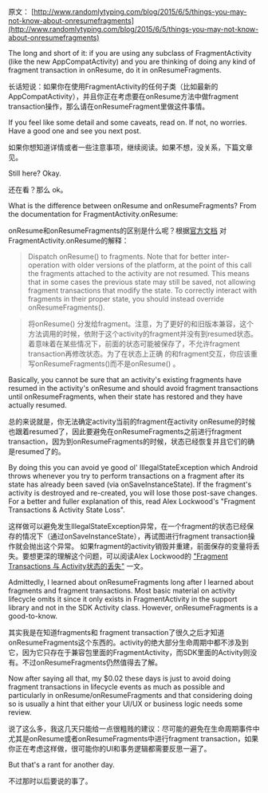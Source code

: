 原文： 
[http://www.randomlytyping.com/blog/2015/6/5/things-you-may-not-know-about-onresumefragments](http://www.randomlytyping.com/blog/2015/6/5/things-you-may-not-know-about-onresumefragments)

The long and short of it: if you are using any subclass of FragmentActivity (like the new AppCompatActivity) and you are thinking of doing any kind of fragment transaction in onResume, do it in onResumeFragments.

长话短说：如果你在使用FragmentActivity的任何子类（比如最新的AppCompatActivity），并且你正在考虑要在onResume方法中做fragment transaction操作，那么请在onResumeFragment里做这件事情。

If you feel like some detail and some caveats, read on. If not, no worries. Have a good one and see you next post.

如果你想知道详情或者一些注意事项，继续阅读。如果不想，没关系，下篇文章见。

Still here? Okay.

还在看？那么 ok。

What is the difference between onResume and onResumeFragments? From the documentation for FragmentActivity.onResume:

onResume和onResumeFragments的区别是什么呢？根据[官方文档](http://developer.android.com/reference/android/support/v4/app/FragmentActivity.html#onResume()) 对FragmentActivity.onResume的解释：

>Dispatch onResume() to fragments. Note that for better inter-operation with older versions of the platform, at the point of this call the fragments attached to the activity are not resumed. This means that in some cases the previous state may still be saved, not allowing fragment transactions that modify the state. To correctly interact with fragments in their proper state, you should instead override onResumeFragments().

>将onResume() 分发给fragment。注意，为了更好的和旧版本兼容，这个方法调用的时候，依附于这个activity的fragment并没有到resumed状态。着意味着在某些情况下，前面的状态可能被保存了，不允许fragment transaction再修改状态。为了在状态上正确 的和fragment交互，你应该重写onResumeFragments()而不是onResume() 。

Basically, you cannot be sure that an activity's existing fragments have resumed in the activity's onResume and should avoid fragment transactions until onResumeFragments, when their state has restored and they have actually resumed.

总的来说就是，你无法确定activity当前的fragment在activity onResume的时候也跟着resumed了，因此要避免在onResumeFragments之前进行fragment transaction，因为到onResumeFragments的时候，状态已经恢复并且它们的确是resumed了的。

By doing this you can avoid ye good ol' IllegalStateException which Android throws whenever you try to perform transactions on a fragment after its state has already been saved (via onSaveInstanceState). If the fragment's activity is destroyed and re-created, you will lose those post-save changes. For a better and fuller explanation of this, read Alex Lockwood's "Fragment Transactions & Activity State Loss".

这样做可以避免发生IllegalStateException异常，在一个fragment的状态已经保存的情况下（通过onSaveInstanceState），再试图进行fragment transaction操作就会抛出这个异常。
如果fragment的activity销毁并重建，前面保存的变量将丢失。要想更深的理解这个问题，可以阅读Alex Lockwood的 ["Fragment Transactions 与 Activity状态的丢失"](http://www.androiddesignpatterns.com/2013/08/fragment-transaction-commit-state-loss.html)  一文。

Admittedly, I learned about onResumeFragments long after I learned about fragments and fragment transactions. Most basic material on activity lifecycle omits it since it only exists in FragmentActivity in the support library and not in the SDK Activity class. However, onResumeFragments is a good-to-know.

其实我是在知道fragments和 fragment transaction了很久之后才知道onResumeFragments这个东西的。activity的绝大部分生命周期中都不涉及到它，因为它只存在于兼容包里面的FragmentActivity，而SDK里面的Activity则没有。不过onResumeFragments仍然值得去了解。

Now after saying all that, my $0.02 these days is just to avoid doing fragment transactions in lifecycle events as much as possible and particularly in onResume/onResumeFragments and that considering doing so is usually a hint that either your UI/UX or business logic needs some review.

说了这么多，我这几天只能给一点很粗贱的建议：尽可能的避免在生命周期事件中尤其是onResume或者onResumeFragments中进行fragment transaction，如果你正在考虑这样做，很可能你的UI和事务逻辑都需要反思一遍了。

But that's a rant for another day.

不过那时以后要说的事了。

